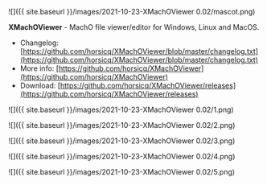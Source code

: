 ![]({{ site.baseurl }}/images/2021-10-23-XMachOViewer 0.02/mascot.png)

**XMachOViewer** - MachO file viewer/editor for Windows, Linux and MacOS.

- Changelog: [https://github.com/horsicq/XMachOViewer/blob/master/changelog.txt](https://github.com/horsicq/XMachOViewer/blob/master/changelog.txt)
- More info: [https://github.com/horsicq/XMachOViewer](https://github.com/horsicq/XMachOViewer)
- Download: [https://github.com/horsicq/XMachOViewer/releases](https://github.com/horsicq/XMachOViewer/releases)

![]({{ site.baseurl }}/images/2021-10-23-XMachOViewer 0.02/1.png)

![]({{ site.baseurl }}/images/2021-10-23-XMachOViewer 0.02/2.png)

![]({{ site.baseurl }}/images/2021-10-23-XMachOViewer 0.02/3.png)

![]({{ site.baseurl }}/images/2021-10-23-XMachOViewer 0.02/4.png)

![]({{ site.baseurl }}/images/2021-10-23-XMachOViewer 0.02/5.png)
